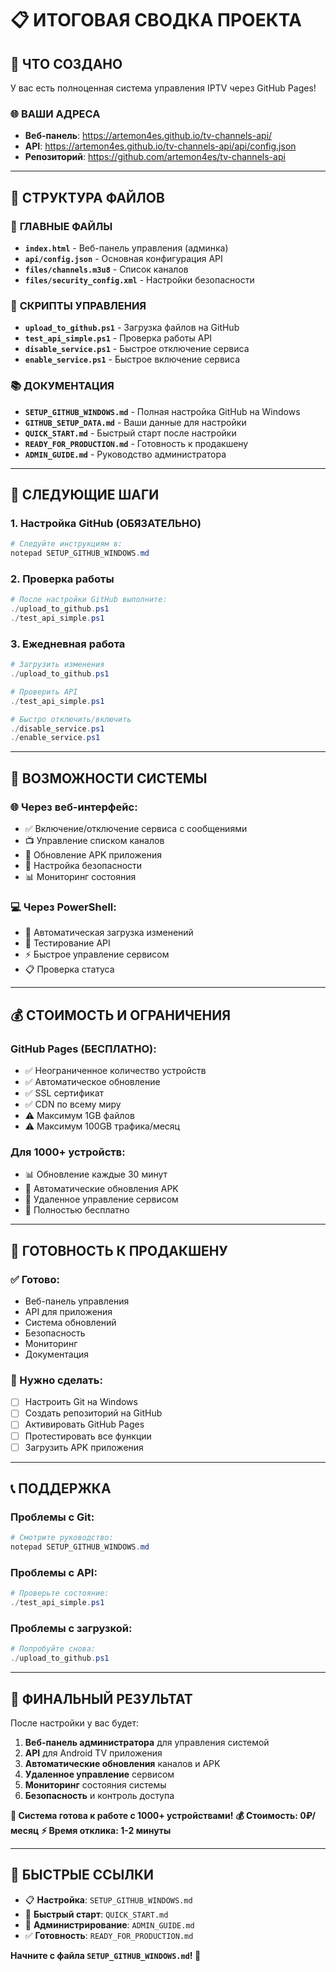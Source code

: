 # 📋 ИТОГОВАЯ СВОДКА ПРОЕКТА

## 🎯 **ЧТО СОЗДАНО**

У вас есть полноценная система управления IPTV через GitHub Pages!

### 🌐 **ВАШИ АДРЕСА**
- **Веб-панель**: https://artemon4es.github.io/tv-channels-api/
- **API**: https://artemon4es.github.io/tv-channels-api/api/config.json
- **Репозиторий**: https://github.com/artemon4es/tv-channels-api

---

## 📁 **СТРУКТУРА ФАЙЛОВ**

### 🔧 **ГЛАВНЫЕ ФАЙЛЫ**
- **`index.html`** - Веб-панель управления (админка)
- **`api/config.json`** - Основная конфигурация API
- **`files/channels.m3u8`** - Список каналов
- **`files/security_config.xml`** - Настройки безопасности

### 🚀 **СКРИПТЫ УПРАВЛЕНИЯ**
- **`upload_to_github.ps1`** - Загрузка файлов на GitHub
- **`test_api_simple.ps1`** - Проверка работы API
- **`disable_service.ps1`** - Быстрое отключение сервиса
- **`enable_service.ps1`** - Быстрое включение сервиса

### 📚 **ДОКУМЕНТАЦИЯ**
- **`SETUP_GITHUB_WINDOWS.md`** - Полная настройка GitHub на Windows
- **`GITHUB_SETUP_DATA.md`** - Ваши данные для настройки
- **`QUICK_START.md`** - Быстрый старт после настройки
- **`READY_FOR_PRODUCTION.md`** - Готовность к продакшену
- **`ADMIN_GUIDE.md`** - Руководство администратора

---

## 🎯 **СЛЕДУЮЩИЕ ШАГИ**

### **1. Настройка GitHub (ОБЯЗАТЕЛЬНО)**
```powershell
# Следуйте инструкциям в:
notepad SETUP_GITHUB_WINDOWS.md
```

### **2. Проверка работы**
```powershell
# После настройки GitHub выполните:
./upload_to_github.ps1
./test_api_simple.ps1
```

### **3. Ежедневная работа**
```powershell
# Загрузить изменения
./upload_to_github.ps1

# Проверить API
./test_api_simple.ps1

# Быстро отключить/включить
./disable_service.ps1
./enable_service.ps1
```

---

## 🔧 **ВОЗМОЖНОСТИ СИСТЕМЫ**

### 🌐 **Через веб-интерфейс:**
- ✅ Включение/отключение сервиса с сообщениями
- 📺 Управление списком каналов
- 📱 Обновление APK приложения
- 🔧 Настройка безопасности
- 📊 Мониторинг состояния

### 💻 **Через PowerShell:**
- 🚀 Автоматическая загрузка изменений
- 🧪 Тестирование API
- ⚡ Быстрое управление сервисом
- 📋 Проверка статуса

---

## 💰 **СТОИМОСТЬ И ОГРАНИЧЕНИЯ**

### **GitHub Pages (БЕСПЛАТНО):**
- ✅ Неограниченное количество устройств
- ✅ Автоматическое обновление
- ✅ SSL сертификат
- ✅ CDN по всему миру
- ⚠️ Максимум 1GB файлов
- ⚠️ Максимум 100GB трафика/месяц

### **Для 1000+ устройств:**
- 📊 Обновление каждые 30 минут
- 📱 Автоматические обновления APK
- 🔧 Удаленное управление сервисом
- 💯 Полностью бесплатно

---

## 🎯 **ГОТОВНОСТЬ К ПРОДАКШЕНУ**

### **✅ Готово:**
- Веб-панель управления
- API для приложения
- Система обновлений
- Безопасность
- Мониторинг
- Документация

### **🔧 Нужно сделать:**
- [ ] Настроить Git на Windows
- [ ] Создать репозиторий на GitHub
- [ ] Активировать GitHub Pages
- [ ] Протестировать все функции
- [ ] Загрузить APK приложения

---

## 📞 **ПОДДЕРЖКА**

### **Проблемы с Git:**
```powershell
# Смотрите руководство:
notepad SETUP_GITHUB_WINDOWS.md
```

### **Проблемы с API:**
```powershell
# Проверьте состояние:
./test_api_simple.ps1
```

### **Проблемы с загрузкой:**
```powershell
# Попробуйте снова:
./upload_to_github.ps1
```

---

## 🎉 **ФИНАЛЬНЫЙ РЕЗУЛЬТАТ**

После настройки у вас будет:

1. **Веб-панель администратора** для управления системой
2. **API** для Android TV приложения
3. **Автоматические обновления** каналов и APK
4. **Удаленное управление** сервисом
5. **Мониторинг** состояния системы
6. **Безопасность** и контроль доступа

**🚀 Система готова к работе с 1000+ устройствами!**
**💰 Стоимость: 0₽/месяц**
**⚡ Время отклика: 1-2 минуты**

---

## 🔗 **БЫСТРЫЕ ССЫЛКИ**

- 📋 **Настройка**: `SETUP_GITHUB_WINDOWS.md`
- 🚀 **Быстрый старт**: `QUICK_START.md`
- 🔧 **Администрирование**: `ADMIN_GUIDE.md`
- ✅ **Готовность**: `READY_FOR_PRODUCTION.md`

**Начните с файла `SETUP_GITHUB_WINDOWS.md`! 🎯** 